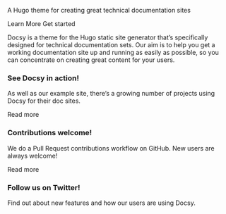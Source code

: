 <!-- Unsupported block type: image -->

A Hugo theme for creating great technical documentation sites

Learn More Get started

Docsy is a theme for the Hugo static site generator that’s specifically designed for technical documentation sets. Our aim is to help you get a working documentation site up and running as easily as possible, so you can concentrate on creating great content for your users.

### See Docsy in action!

As well as our example site, there’s a growing number of projects using Docsy for their doc sites.

Read more

### Contributions welcome!

We do a Pull Request contributions workflow on GitHub. New users are always welcome!

Read more

### Follow us on Twitter!

Find out about new features and how our users are using Docsy.